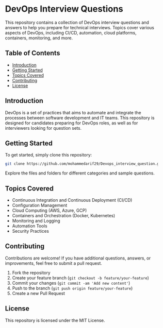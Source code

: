 # DevOps Interview Questions

This repository contains a collection of DevOps interview questions and answers to help you prepare for technical interviews. Topics cover various aspects of DevOps, including CI/CD, automation, cloud platforms, containers, monitoring, and more.

## Table of Contents

- [Introduction](#introduction)
- [Getting Started](#getting-started)
- [Topics Covered](#topics-covered)
- [Contributing](#contributing)
- [License](#license)

## Introduction

DevOps is a set of practices that aims to automate and integrate the processes between software development and IT teams. This repository is designed for candidates preparing for DevOps roles, as well as for interviewers looking for question sets.

## Getting Started

To get started, simply clone this repository:

```bash
git clone https://github.com/mohammedarif29/Devops_interview_question.git
```

Explore the files and folders for different categories and sample questions.

## Topics Covered

- Continuous Integration and Continuous Deployment (CI/CD)
- Configuration Management
- Cloud Computing (AWS, Azure, GCP)
- Containers and Orchestration (Docker, Kubernetes)
- Monitoring and Logging
- Automation Tools
- Security Practices

## Contributing

Contributions are welcome! If you have additional questions, answers, or improvements, feel free to submit a pull request.

1. Fork the repository
2. Create your feature branch (`git checkout -b feature/your-feature`)
3. Commit your changes (`git commit -am 'Add new content'`)
4. Push to the branch (`git push origin feature/your-feature`)
5. Create a new Pull Request

## License

This repository is licensed under the MIT License.
